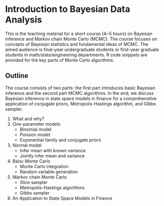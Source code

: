 # Introduction to Bayesian Data Analysis

This is the teaching material for a short course (4~5 hours) on Bayesian inference and Markov chain Monte Carlo (MCMC). The course focuses on concepts of Bayesian statistics and fundamental ideas of MCMC. The aimed audience is final-year undergraduate students or first-year graduate students in math/stats/engineering departments. R code snippets are provided for the key parts of Monte Carlo algorithms.


## Outline

The course consists of two parts: the first part introduces basic Bayesian inference and the second part MCMC algorithms. In the end, we discuss  Bayesian inference in state space models in finance for a comprehenstive application of conjugate priors, Metropolis-Hastings algorithm, and Gibbs sampler.

1. What and why?
2. One-parameter models
    + Binomial model
    + Poisson model
    + Exponential family and conjugate priors
3. Normal model
    + Infer mean with known variance
    + Jointly infer mean and variance
4. Baisc Monte Carlo
    * Monte Carlo integration
    * Random variable generation
5. Markov chain Monte Carlo
    + Slice sampler
    + Metropolis-Hastings algorithms
    + Gibbs sampler
6. An Application to State Space Models in Finance
